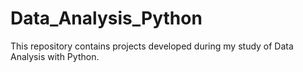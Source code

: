 # Data_Analysis_Python
This repository contains projects developed during my study of Data Analysis with Python.

